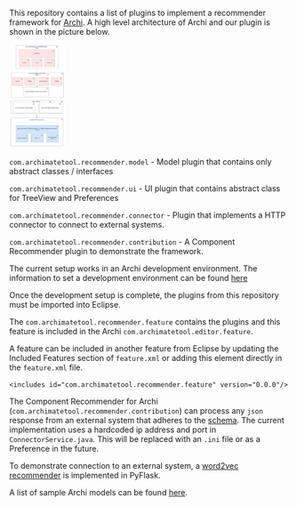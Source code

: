 This repository contains a list of plugins to implement a recommender framework for [Archi](https://github.com/archimatetool/archi). A high level architecture of Archi and our plugin is shown in the picture below.

<img src="/images/Plugin-Architecture.svg" alt="Plugin Architecture" style="width:100px;"/>

`com.archimatetool.recommender.model` - Model plugin that contains only abstract classes / interfaces

`com.archimatetool.recommender.ui` - UI plugin that contains abstract class for TreeView and Preferences

`com.archimatetool.recommender.connector` - Plugin that implements a HTTP connector to connect to external systems.

`com.archimatetool.recommender.contribution` - A Component Recommender plugin to demonstrate the framework.

The current setup works in an Archi development environment. The information to set a development environment can be found [here](https://github.com/archimatetool/archi/wiki/Developer-Documentation)

Once the development setup is complete, the plugins from this repository must be imported into Eclipse.

The `com.archimatetool.recommender.feature` contains the plugins and this feature is included in the Archi `com.archimatetool.editor.feature`. 

A feature can be included in another feature from Eclipse by updating the Included Features section of `feature.xml` or adding this element directly in the `feature.xml` file.

```
<includes id="com.archimatetool.recommender.feature" version="0.0.0"/>
```

The Component Recommender for Archi (`com.archimatetool.recommender.contribution`) can process any `json` response from an external system that adheres to the [schema](/schema/schema.json). The current implementation uses a hardcoded ip address and port in `ConnectorService.java`. This will be replaced with an `.ini` file or as a Preference in the future.

To demonstrate connection to an external system, a [word2vec recommender](https://github.com/sashikanthr/archi-component-recommender) is implemented in PyFlask. 

A list of sample Archi models can be found [here](https://github.com/borkdominik/CM2KG/tree/main/Experiments/EMF/Archi/ManyModels/repo-github-archimate/models).





